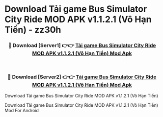 # Download Tải game Bus Simulator City Ride MOD APK v1.1.2.1 (Vô Hạn Tiền) - zz30h


<div align="center">
<h3>🔴 Download [Server1] 👉👉 <a href="https://apk-comot.site?title=Tải_game_Bus_Simulator_City_Ride_MOD_APK_v1.1.2.1_(Vô_Hạn_Tiền)">Tải game Bus Simulator City Ride MOD APK v1.1.2.1 (Vô Hạn Tiền) Mod Apk</a></h3><br>
<h3>🔴 Download [Server2] 👉👉 <a href="https://apk-comot.site?title=Tải_game_Bus_Simulator_City_Ride_MOD_APK_v1.1.2.1_(Vô_Hạn_Tiền)">Tải game Bus Simulator City Ride MOD APK v1.1.2.1 (Vô Hạn Tiền) Mod Apk</a></h3>
</div>



Download Tải game Bus Simulator City Ride MOD APK v1.1.2.1 (Vô Hạn Tiền) 

Download Tải game Bus Simulator City Ride MOD APK v1.1.2.1 (Vô Hạn Tiền) Mod For Android